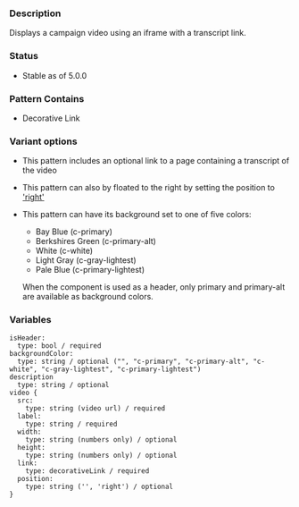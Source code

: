 ### Description
Displays a campaign video using an iframe with a transcript link.

### Status
* Stable as of 5.0.0

### Pattern Contains
* Decorative Link

### Variant options
* This pattern includes an optional link to a page containing a transcript of the video
* This pattern can also by floated to the right by setting the position to ['right'](./?p=atoms-video-as-floated-right)
* This pattern can have its background set to one of five colors:

  * Bay Blue (c-primary)
  * Berkshires Green (c-primary-alt)
  * White (c-white)
  * Light Gray (c-gray-lightest)
  * Pale Blue (c-primary-lightest)

  When the component is used as a header, only primary and primary-alt
  are available as background colors.

### Variables
~~~
isHeader:
  type: bool / required
backgroundColor:
  type: string / optional ("", "c-primary", "c-primary-alt", "c-white", "c-gray-lightest", "c-primary-lightest")
description
  type: string / optional
video {
  src: 
    type: string (video url) / required
  label: 
    type: string / required
  width: 
    type: string (numbers only) / optional
  height:
    type: string (numbers only) / optional
  link: 
    type: decorativeLink / required
  position: 
    type: string ('', 'right') / optional
}
~~~
